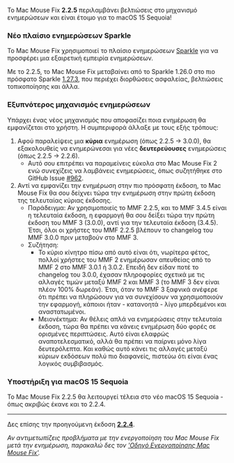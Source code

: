 Το Mac Mouse Fix **2.2.5** περιλαμβάνει βελτιώσεις στο μηχανισμό ενημερώσεων και είναι έτοιμο για το macOS 15 Sequoia!

### Νέο πλαίσιο ενημερώσεων Sparkle

Το Mac Mouse Fix χρησιμοποιεί το πλαίσιο ενημερώσεων [Sparkle](https://sparkle-project.org/) για να προσφέρει μια εξαιρετική εμπειρία ενημερώσεων.

Με το 2.2.5, το Mac Mouse Fix μεταβαίνει από το Sparkle 1.26.0 στο πιο πρόσφατο Sparkle [1.27.3](https://github.com/sparkle-project/Sparkle/releases/tag/1.27.3), που περιέχει διορθώσεις ασφαλείας, βελτιώσεις τοπικοποίησης και άλλα.

### Εξυπνότερος μηχανισμός ενημερώσεων

Υπάρχει ένας νέος μηχανισμός που αποφασίζει ποια ενημέρωση θα εμφανίζεται στο χρήστη. Η συμπεριφορά άλλαξε με τους εξής τρόπους:

1. Αφού παραλείψεις μια **κύρια** ενημέρωση (όπως 2.2.5 -> 3.0.0), θα εξακολουθείς να ενημερώνεσαι για νέες **δευτερεύουσες** ενημερώσεις (όπως 2.2.5 -> 2.2.6).
    - Αυτό σου επιτρέπει να παραμείνεις εύκολα στο Mac Mouse Fix 2 ενώ συνεχίζεις να λαμβάνεις ενημερώσεις, όπως συζητήθηκε στο GitHub Issue [#962](https://github.com/noah-nuebling/mac-mouse-fix/issues/962).
2. Αντί να εμφανίζει την ενημέρωση στην πιο πρόσφατη έκδοση, το Mac Mouse Fix θα σου δείχνει τώρα την ενημέρωση στην πρώτη έκδοση της τελευταίας κύριας έκδοσης.
    - Παράδειγμα: Αν χρησιμοποιείς το MMF 2.2.5, και το MMF 3.4.5 είναι η τελευταία έκδοση, η εφαρμογή θα σου δείξει τώρα την πρώτη έκδοση του MMF 3 (3.0.0), αντί για την τελευταία έκδοση (3.4.5). Έτσι, όλοι οι χρήστες του MMF 2.2.5 βλέπουν το changelog του MMF 3.0.0 πριν μεταβούν στο MMF 3.
    - Συζήτηση:
        - Το κύριο κίνητρο πίσω από αυτό είναι ότι, νωρίτερα φέτος, πολλοί χρήστες του MMF 2 ενημέρωσαν απευθείας από το MMF 2 στο MMF 3.0.1 ή 3.0.2. Επειδή δεν είδαν ποτέ το changelog του 3.0.0, έχασαν πληροφορίες σχετικά με τις αλλαγές τιμών μεταξύ MMF 2 και MMF 3 (το MMF 3 δεν είναι πλέον 100% δωρεάν). Έτσι, όταν το MMF 3 ξαφνικά ανέφερε ότι πρέπει να πληρώσουν για να συνεχίσουν να χρησιμοποιούν την εφαρμογή, κάποιοι ήταν - κατανοητά - λίγο μπερδεμένοι και αναστατωμένοι.
        - Μειονέκτημα: Αν θέλεις απλά να ενημερώσεις στην τελευταία έκδοση, τώρα θα πρέπει να κάνεις ενημέρωση δύο φορές σε ορισμένες περιπτώσεις. Αυτό είναι ελαφρώς αναποτελεσματικό, αλλά θα πρέπει να παίρνει μόνο λίγα δευτερόλεπτα. Και καθώς αυτό κάνει τις αλλαγές μεταξύ κύριων εκδόσεων πολύ πιο διαφανείς, πιστεύω ότι είναι ένας λογικός συμβιβασμός.

### Υποστήριξη για macOS 15 Sequoia

Το Mac Mouse Fix 2.2.5 θα λειτουργεί τέλεια στο νέο macOS 15 Sequoia - όπως ακριβώς έκανε και το 2.2.4.

---

Δες επίσης την προηγούμενη έκδοση [**2.2.4**](https://github.com/noah-nuebling/mac-mouse-fix/releases/tag/2.2.4).

*Αν αντιμετωπίζεις προβλήματα με την ενεργοποίηση του Mac Mouse Fix μετά την ενημέρωση, παρακαλώ δες τον ['Οδηγό Ενεργοποίησης Mac Mouse Fix'](https://github.com/noah-nuebling/mac-mouse-fix/discussions/861).*